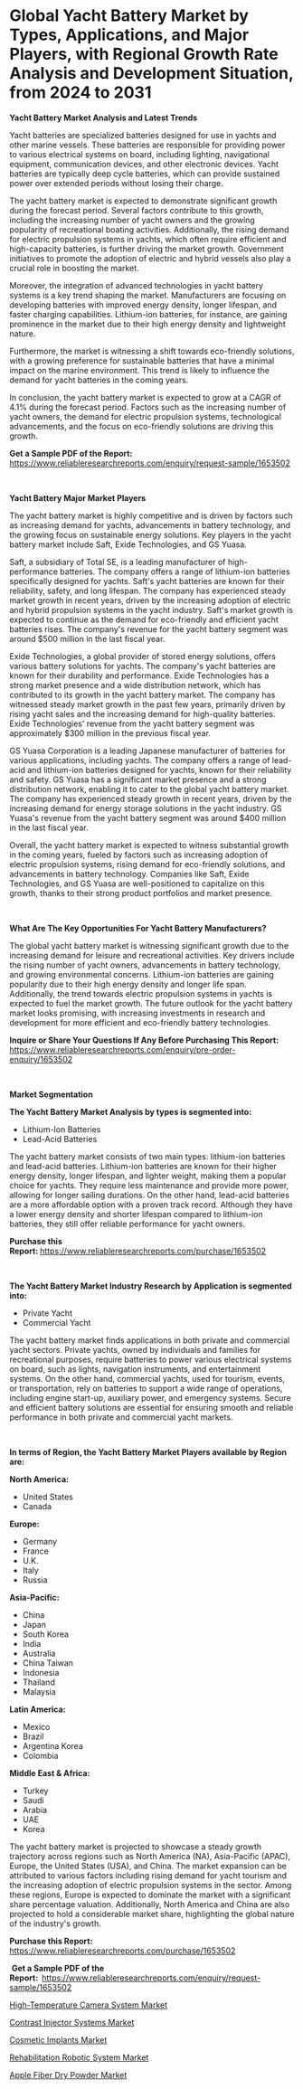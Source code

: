 <p><h1>Global Yacht Battery Market by Types, Applications, and Major Players, with Regional Growth Rate Analysis and Development Situation, from 2024 to 2031</h1></p><p><strong>Yacht Battery Market Analysis and Latest Trends</strong></p>
<p><p>Yacht batteries are specialized batteries designed for use in yachts and other marine vessels. These batteries are responsible for providing power to various electrical systems on board, including lighting, navigational equipment, communication devices, and other electronic devices. Yacht batteries are typically deep cycle batteries, which can provide sustained power over extended periods without losing their charge.</p><p>The yacht battery market is expected to demonstrate significant growth during the forecast period. Several factors contribute to this growth, including the increasing number of yacht owners and the growing popularity of recreational boating activities. Additionally, the rising demand for electric propulsion systems in yachts, which often require efficient and high-capacity batteries, is further driving the market growth. Government initiatives to promote the adoption of electric and hybrid vessels also play a crucial role in boosting the market.</p><p>Moreover, the integration of advanced technologies in yacht battery systems is a key trend shaping the market. Manufacturers are focusing on developing batteries with improved energy density, longer lifespan, and faster charging capabilities. Lithium-ion batteries, for instance, are gaining prominence in the market due to their high energy density and lightweight nature.</p><p>Furthermore, the market is witnessing a shift towards eco-friendly solutions, with a growing preference for sustainable batteries that have a minimal impact on the marine environment. This trend is likely to influence the demand for yacht batteries in the coming years.</p><p>In conclusion, the yacht battery market is expected to grow at a CAGR of 4.1% during the forecast period. Factors such as the increasing number of yacht owners, the demand for electric propulsion systems, technological advancements, and the focus on eco-friendly solutions are driving this growth.</p></p>
<p><strong>Get a Sample PDF of the Report:&nbsp;</strong> <a href="https://www.reliableresearchreports.com/enquiry/request-sample/1653502">https://www.reliableresearchreports.com/enquiry/request-sample/1653502</a></p>
<p>&nbsp;</p>
<p><strong>Yacht Battery Major Market Players</strong></p>
<p><p>The yacht battery market is highly competitive and is driven by factors such as increasing demand for yachts, advancements in battery technology, and the growing focus on sustainable energy solutions. Key players in the yacht battery market include Saft, Exide Technologies, and GS Yuasa.</p><p>Saft, a subsidiary of Total SE, is a leading manufacturer of high-performance batteries. The company offers a range of lithium-ion batteries specifically designed for yachts. Saft's yacht batteries are known for their reliability, safety, and long lifespan. The company has experienced steady market growth in recent years, driven by the increasing adoption of electric and hybrid propulsion systems in the yacht industry. Saft's market growth is expected to continue as the demand for eco-friendly and efficient yacht batteries rises. The company's revenue for the yacht battery segment was around $500 million in the last fiscal year.</p><p>Exide Technologies, a global provider of stored energy solutions, offers various battery solutions for yachts. The company's yacht batteries are known for their durability and performance. Exide Technologies has a strong market presence and a wide distribution network, which has contributed to its growth in the yacht battery market. The company has witnessed steady market growth in the past few years, primarily driven by rising yacht sales and the increasing demand for high-quality batteries. Exide Technologies' revenue from the yacht battery segment was approximately $300 million in the previous fiscal year.</p><p>GS Yuasa Corporation is a leading Japanese manufacturer of batteries for various applications, including yachts. The company offers a range of lead-acid and lithium-ion batteries designed for yachts, known for their reliability and safety. GS Yuasa has a significant market presence and a strong distribution network, enabling it to cater to the global yacht battery market. The company has experienced steady growth in recent years, driven by the increasing demand for energy storage solutions in the yacht industry. GS Yuasa's revenue from the yacht battery segment was around $400 million in the last fiscal year.</p><p>Overall, the yacht battery market is expected to witness substantial growth in the coming years, fueled by factors such as increasing adoption of electric propulsion systems, rising demand for eco-friendly solutions, and advancements in battery technology. Companies like Saft, Exide Technologies, and GS Yuasa are well-positioned to capitalize on this growth, thanks to their strong product portfolios and market presence.</p></p>
<p>&nbsp;</p>
<p><strong>What Are The Key Opportunities For Yacht Battery Manufacturers?</strong></p>
<p><p>The global yacht battery market is witnessing significant growth due to the increasing demand for leisure and recreational activities. Key drivers include the rising number of yacht owners, advancements in battery technology, and growing environmental concerns. Lithium-ion batteries are gaining popularity due to their high energy density and longer life span. Additionally, the trend towards electric propulsion systems in yachts is expected to fuel the market growth. The future outlook for the yacht battery market looks promising, with increasing investments in research and development for more efficient and eco-friendly battery technologies.</p></p>
<p><strong>Inquire or Share Your Questions If Any Before Purchasing This Report:</strong> <a href="https://www.reliableresearchreports.com/enquiry/pre-order-enquiry/1653502">https://www.reliableresearchreports.com/enquiry/pre-order-enquiry/1653502</a></p>
<p>&nbsp;</p>
<p><strong>Market Segmentation</strong></p>
<p><strong>The Yacht Battery Market Analysis by types is segmented into:</strong></p>
<p><ul><li>Lithium-Ion Batteries</li><li>Lead-Acid Batteries</li></ul></p>
<p><p>The yacht battery market consists of two main types: lithium-ion batteries and lead-acid batteries. Lithium-ion batteries are known for their higher energy density, longer lifespan, and lighter weight, making them a popular choice for yachts. They require less maintenance and provide more power, allowing for longer sailing durations. On the other hand, lead-acid batteries are a more affordable option with a proven track record. Although they have a lower energy density and shorter lifespan compared to lithium-ion batteries, they still offer reliable performance for yacht owners.</p></p>
<p><strong>Purchase this Report:&nbsp;</strong><a href="https://www.reliableresearchreports.com/purchase/1653502">https://www.reliableresearchreports.com/purchase/1653502</a></p>
<p>&nbsp;</p>
<p><strong>The Yacht Battery Market Industry Research by Application is segmented into:</strong></p>
<p><ul><li>Private Yacht</li><li>Commercial Yacht</li></ul></p>
<p><p>The yacht battery market finds applications in both private and commercial yacht sectors. Private yachts, owned by individuals and families for recreational purposes, require batteries to power various electrical systems on board, such as lights, navigation instruments, and entertainment systems. On the other hand, commercial yachts, used for tourism, events, or transportation, rely on batteries to support a wide range of operations, including engine start-up, auxiliary power, and emergency systems. Secure and efficient battery solutions are essential for ensuring smooth and reliable performance in both private and commercial yacht markets.</p></p>
<p>&nbsp;</p>
<p><strong>In terms of Region, the Yacht Battery Market Players available by Region are:</strong></p>
<p>
    <p> <strong> North America: </strong>
        <ul>
            <li>United States</li>
            <li>Canada</li>
        </ul>
        </p> 
    <p> <strong> Europe: </strong>
        <ul>
            <li>Germany</li>
            <li>France</li>
            <li>U.K.</li>
            <li>Italy</li>
            <li>Russia</li>
        </ul>
        </p> 
    <p> <strong> Asia-Pacific: </strong>
        <ul>
            <li>China</li>
            <li>Japan</li>
            <li>South Korea</li>
            <li>India</li>
            <li>Australia</li>
            <li>China Taiwan</li>
            <li>Indonesia</li>
            <li>Thailand</li>
            <li>Malaysia</li>
        </ul>
        </p> 
    <p> <strong> Latin America: </strong>
        <ul>
            <li>Mexico</li>
            <li>Brazil</li>
            <li>Argentina Korea</li>
            <li>Colombia</li>
        </ul>
        </p> 
    <p> <strong> Middle East & Africa: </strong>
        <ul>
            <li>Turkey</li>
            <li>Saudi</li>
            <li>Arabia</li>
            <li>UAE</li>
            <li>Korea</li>
        </ul>
    </p>
    </p>
<p><p>The yacht battery market is projected to showcase a steady growth trajectory across regions such as North America (NA), Asia-Pacific (APAC), Europe, the United States (USA), and China. The market expansion can be attributed to various factors including rising demand for yacht tourism and the increasing adoption of electric propulsion systems in the sector. Among these regions, Europe is expected to dominate the market with a significant share percentage valuation. Additionally, North America and China are also projected to hold a considerable market share, highlighting the global nature of the industry's growth.</p></p>
<p><strong>Purchase this Report: </strong><a href="https://www.reliableresearchreports.com/purchase/1653502">https://www.reliableresearchreports.com/purchase/1653502</a></p>
<p>&nbsp;<strong>Get a Sample PDF of the Report:&nbsp;&nbsp;</strong><a href="https://www.reliableresearchreports.com/enquiry/request-sample/1653502">https://www.reliableresearchreports.com/enquiry/request-sample/1653502</a></p>
<p><strong></strong></p>
<p><p><a href="https://www.linkedin.com/pulse/high-temperature-camera-system-market-size-growth-forecast-xbj2e?trackingId=Y4KnxCqJSYa3Ai6i9NaSgA%3D%3D">High-Temperature Camera System Market</a></p><p><a href="https://medium.com/@joseramirez66655/contrast-injector-systems-market-exploring-market-share-market-trends-and-future-growth-287c4d3964e2">Contrast Injector Systems Market</a></p><p><a href="https://medium.com/@joseramirez66655/cosmetic-implants-market-furnishes-information-on-market-share-market-trends-and-market-growth-343d2ff04a04">Cosmetic Implants Market</a></p><p><a href="https://www.linkedin.com/pulse/rehabilitation-robotic-system-market-research-report-unlocks-h0cle?trackingId=1vUV55DhQ8qMURdGs3bz9g%3D%3D">Rehabilitation Robotic System Market</a></p><p><a href="https://www.linkedin.com/pulse/insights-apple-fiber-dry-powder-market-size-analysing-share-1twse?trackingId=MaHwN5bPSLyBQtFeBU6igw%3D%3D">Apple Fiber Dry Powder Market</a></p></p>